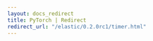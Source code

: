 ```yaml
---
layout: docs_redirect
title: PyTorch | Redirect
redirect_url: "/elastic/0.2.0rc1/timer.html"
---
```

